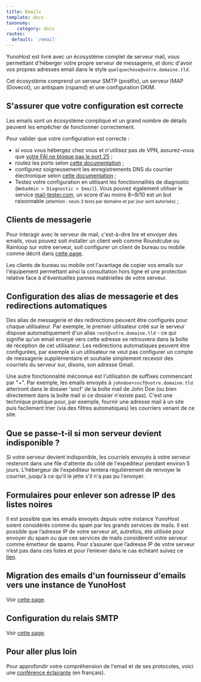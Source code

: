```yaml
---
title: Emails
template: docs
taxonomy:
    category: docs
routes:
  default: '/email'
---
```


YunoHost est livré avec un écosystème complet de serveur mail, vous permettant d'héberger votre propre serveur de messagerie, et donc d'avoir vos propres adresses email dans le style `quelquechose@votre.domaine.tld`.

Cet écosystème comprend un serveur SMTP (postfix), un serveur IMAP (Dovecot), un antispam (rspamd) et une configuration DKIM.

## S'assurer que votre configuration est correcte

Les emails sont un écosystème compliqué et un grand nombre de détails peuvent les empêcher de fonctionner correctement.

Pour valider que votre configuration est correcte :
- si vous vous hébergez chez vous et n'utilisez pas de VPN, assurez-vous que [votre FAI ne bloque pas le port 25](/isp) ;
- routez les ports selon [cette documentation](/isp_box_config) ;
- configurez soigneusement les enregistrements DNS du courrier électronique selon [cette documentation](/dns_config) ;
- Testez votre configuration en utilisant les fonctionnalités de diagnostic (`Webadmin > Diagnostic > Email`). Vous pouvez également utiliser le service [mail-tester.com](https://mail-tester.com), un score d'au moins 8~9/10 est un but raisonnable <small>(attention : seuls 3 tests par domaine et par jour sont autorisés)</small> ;

## Clients de messagerie

Pour interagir avec le serveur de mail, c'est-à-dire lire et envoyer des emails, vous pouvez soit installer un client web comme Roundcube ou Rainloop sur votre serveur, soit configurer un client de bureau ou mobile comme décrit dans [cette page](/email_configure_client).

Les clients de bureau ou mobile ont l'avantage de copier vos emails sur l'équipement permettant ainsi la consultation hors ligne et une protection relative face à d'éventuelles pannes matérielles de votre serveur.

## Configuration des alias de messagerie et des redirections automatiques

Des alias de messagerie et des redirections peuvent être configurés pour chaque utilisateur. Par exemple, le premier utilisateur créé sur le serveur dispose automatiquement d'un alias `root@votre.domaine.tld` - ce qui signifie qu'un email envoyé vers cette adresse se retrouvera dans la boîte de réception de cet utilisateur. Les redirections automatiques peuvent être configurées, par exemple si un utilisateur ne veut pas configurer un compte de messagerie supplémentaire et souhaite simplement recevoir des courriels du serveur sur, disons, son adresse Gmail.

Une autre fonctionnalité méconnue est l'utilisation de suffixes commencant par "+". Par exemple, les emails envoyés à `johndoe+sncf@votre.domaine.tld` atteriront dans le dossier 'sncf' de la boîte mail de John Doe (ou bien directement dans la boîte mail si ce dossier n'existe pas). C'est une technique pratique pour, par exemple, fournir une adresse mail à un site puis facilement trier (via des filtres automatiques) les courriers venant de ce site.

## Que se passe-t-il si mon serveur devient indisponible ?

Si votre serveur devient indisponible, les courriels envoyés à votre serveur resteront dans une file d'attente du côté de l'expéditeur pendant environ 5 jours. L'hébergeur de l'expéditeur tentera régulièrement de renvoyer le courrier, jusqu'à ce qu'il le jette s'il n'a pas pu l'envoyer.

## Formulaires pour enlever son adresse IP des listes noires

Il est possible que les emails envoyés depuis votre instance YunoHost soient considérés comme du spam par les grands services de mails.
Il est possible que l’adresse IP de votre serveur ait, autrefois, été utilisée pour envoyer du spam ou que ces services de mails considèrent votre serveur comme émetteur de spams.
Pour s’assurer que l’adresse IP de votre serveur n’est pas dans ces listes et pour l’enlever dans le cas échéant suivez ce [lien](/blacklist_forms).

## Migration des emails d'un fournisseur d'emails vers une instance de YunoHost

Voir [cette page](/email_migration).

## Configuration du relais SMTP

Voir [cette page](/email_configure_relay).

## Pour aller plus loin

Pour approfondir votre compréhension de l'email et de ses protocoles, voici une [conférence éclairante](https://www.octopuce.fr/conference-lemail-vaste-sujet-par-benjamin-sonntag/) (en français).
